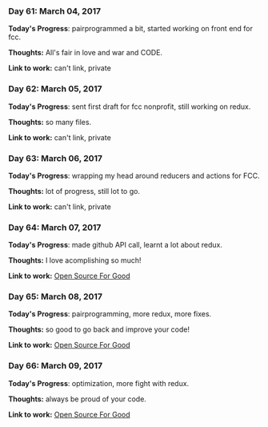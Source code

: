 ### Day 61: March 04, 2017

**Today's Progress**: pairprogrammed a bit, started working on front end for fcc.

**Thoughts:** All's fair in love and war and CODE.

**Link to work:** can't link, private

### Day 62: March 05, 2017

**Today's Progress**: sent first draft for fcc nonprofit, still working on redux.

**Thoughts:** so many files.

**Link to work:** can't link, private

### Day 63: March 06, 2017

**Today's Progress**: wrapping my head around reducers and actions for FCC.

**Thoughts:** lot of progress, still lot to go.

**Link to work:** can't link, private

### Day 64: March 07, 2017

**Today's Progress**: made github API call, learnt a lot about redux.

**Thoughts:** I love acomplishing so much!

**Link to work:** [Open Source For Good](https://github.com/freeCodeCamp/open-source-for-good-directory)

### Day 65: March 08, 2017

**Today's Progress**: pairprogramming, more redux, more fixes.

**Thoughts:** so good to go back and improve your code!

**Link to work:** [Open Source For Good](https://github.com/freeCodeCamp/open-source-for-good-directory)


### Day 66: March 09, 2017

**Today's Progress**: optimization, more fight with redux.

**Thoughts:** always be proud of your code.

**Link to work:** [Open Source For Good](https://github.com/freeCodeCamp/open-source-for-good-directory)
